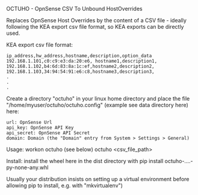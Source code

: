 OCTUHO - OpnSense CSV To Unbound HostOverrides

Replaces OpnSense Host Overrides by the content of a CSV file - ideally following the KEA export csv file format, 
so KEA exports can be directly used.

KEA export csv file format:

    ip_address,hw_address,hostname,description,option_data
    192.168.1.101,c0:c9:e3:da:20:e6, hostname1,description1,
    192.168.1.102,b4:6d:83:8a:1c:ef,hostname2,description2,
    192.168.1.103,34:94:54:91:e6:c8,hostname3,description3,
    .
    .
    .

Create a directory "octuho" in your linux home directory and place the file "/home/myuser/octuho/octuho.config" (example 
see data directory here) here: 

    url: OpnSense Url
    api_key: OpnSense API Key
    api_secret: OpnSense API Secret
    domain: Domain (the "Domain" entry from System > Settings > General)

Usage: 
    workon octuho (see below)
    octuho <csv_file_path>

Install: install the wheel here in the dist directory with 
    pip install octuho-....-py-none-any.whl

Usually your distribution insists on setting up a virtual environment before allowing pip to install, e.g. with
"mkvirtualenv")



